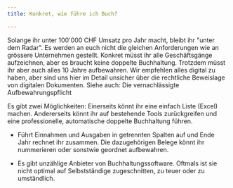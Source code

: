 ```yaml
---
title: Konkret, wie führe ich Buch?

---
```

Solange ihr unter 100'000 CHF Umsatz pro Jahr macht, bleibt ihr "unter dem Radar". Es werden an euch nicht die gleichen Anforderungen wie an grössere Unternehmen gestellt. Konkret müsst ihr alle Geschäftsgänge aufzeichnen, aber es braucht keine doppelte Buchhaltung. Trotzdem müsst ihr aber auch alles 10 Jahre aufbewahren. Wir empfehlen alles digital zu haben, aber sind uns hier im Detail unsicher über die rechtliche Beweislage von digitalen Dokumenten. Siehe auch: Die vernachlässigte Aufbewahrungspflicht

Es gibt zwei Möglichkeiten: Einerseits könnt ihr eine einfach Liste (Excel) machen. Andererseits könnt ihr auf bestehende Tools zurückgreifen und eine professionelle, automatische doppelte Buchhaltung führen.

- Führt Einnahmen und Ausgaben in getrennten Spalten auf und Ende Jahr rechnet ihr zusammen. Die dazugehörigen Belege könnt ihr nummerieren oder sonstwie geordnet aufbewahren.

- Es gibt unzählige Anbieter von Buchhaltungssoftware. Oftmals ist sie nicht optimal auf Selbstständige zugeschnitten, zu teuer oder zu umständlich. 

